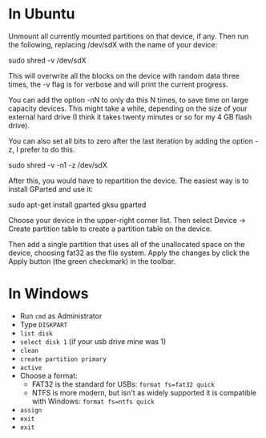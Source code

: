 # In Ubuntu 
Unmount all currently mounted partitions on that device, if any. Then run the following, replacing /dev/sdX with the name of your device:

sudo shred -v /dev/sdX

This will overwrite all the blocks on the device with random data three times, the -v flag is for verbose and will print the current progress.

You can add the option -nN to only do this N times, to save time on large capacity devices. This might take a while, depending on the size of your external hard drive (I think it takes twenty minutes or so for my 4 GB flash drive).

You can also set all bits to zero after the last iteration by adding the option -z, I prefer to do this.

sudo shred -v -n1 -z /dev/sdX

After this, you would have to repartition the device. The easiest way is to install GParted and use it:

sudo apt-get install gparted
gksu gparted

Choose your device in the upper-right corner list. Then select Device -> Create partition table to create a partition table on the device.

Then add a single partition that uses all of the unallocated space on the device, choosing fat32 as the file system. Apply the changes by click the Apply button (the green checkmark) in the toolbar.

# In Windows
- Run `cmd` as Administrator <br/>
- Type `DISKPART`<br/>
- `list disk`<br/>
- `select disk 1` (if your usb drive mine was 1)<br/>
- `clean`<br/>
- `create partition primary`<br/>
- `active`<br/>
- Choose a format:<br/>
  - FAT32 is the standard for USBs: `format fs=fat32 quick`<br/>
  - NTFS is more modern, but isn't as widely supported it is compatible with Windows: `format fs=ntfs quick`<br/>
- `assign`<br/>
- `exit`<br/>
- `exit`<br/>
